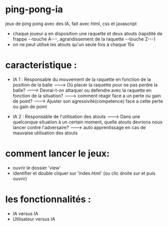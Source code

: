 # ping-pong-ia
jeux de ping pong avec des IA, fait avec html, css et javascript

- chaque joueur a en disposition une raquette et deux atouts (rapidité de frappe --touche A---, agrandissement de la raquette --touche Z---)
- on ne peut utilisé les atouts qu'un seule fois à chaque 15s


# caracteristique :

- IA 1 : Responsable du mouvement de la raquette en fonction de la position de la balle 
        ---> Où placer la raquette pour ne pas perdre la balle?
        ---> Devrai-t-on attaquer ou defendre avec la raquette en fonction de la situation?
        ---> comment réagir face a un perte ou gain de point?
        ---> Ajuster son agressivité(competence) face a cette perte ou gain de point

- IA 2 : Responsable de l'utilisation des atouts
        ---> Dans une quelconque situation à un certain moment, quelle atouts devrions nous lancer contre l'adversaire?
        ---> auto apprentissage en cas de mauvaise utilisation des atouts

# comment lancer le jeux: 
- ouvrir le dossier 'view'
- identifier et double cliquer sur 'index.html' (ou clic droite sur et puis ouvrir)

# les fonctionnalités :
- IA versus IA
- Utilisateur versus IA


